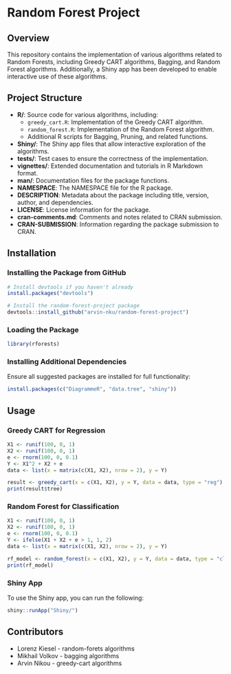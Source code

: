 
# Random Forest Project

## Overview
This repository contains the implementation of various algorithms related to Random Forests, including Greedy CART algorithms, Bagging, and Random Forest algorithms. Additionally, a Shiny app has been developed to enable interactive use of these algorithms.

## Project Structure
- **R/**: Source code for various algorithms, including:
  - `greedy_cart.R`: Implementation of the Greedy CART algorithm.
  - `random_forest.R`: Implementation of the Random Forest algorithm.
  - Additional R scripts for Bagging, Pruning, and related functions.
- **Shiny/**: The Shiny app files that allow interactive exploration of the algorithms.
- **tests/**: Test cases to ensure the correctness of the implementation.
- **vignettes/**: Extended documentation and tutorials in R Markdown format.
- **man/**: Documentation files for the package functions.
- **NAMESPACE**: The NAMESPACE file for the R package.
- **DESCRIPTION**: Metadata about the package including title, version, author, and dependencies.
- **LICENSE**: License information for the package.
- **cran-comments.md**: Comments and notes related to CRAN submission.
- **CRAN-SUBMISSION**: Information regarding the package submission to CRAN.

## Installation

### Installing the Package from GitHub
```r
# Install devtools if you haven't already
install.packages("devtools")

# Install the random-forest-project package
devtools::install_github("arvin-nku/random-forest-project")
```

### Loading the Package
```r
library(rforests)
```

### Installing Additional Dependencies
Ensure all suggested packages are installed for full functionality:

```r
install.packages(c("DiagrammeR", "data.tree", "shiny"))
```

## Usage

### Greedy CART for Regression
```r
X1 <- runif(100, 0, 1)
X2 <- runif(100, 0, 1)
e <- rnorm(100, 0, 0.1)
Y <- X1^2 + X2 + e
data <- list(x = matrix(c(X1, X2), nrow = 2), y = Y)

result <- greedy_cart(x = c(X1, X2), y = Y, data = data, type = "reg")
print(result$tree)
```

### Random Forest for Classification
```r
X1 <- runif(100, 0, 1)
X2 <- runif(100, 0, 1)
e <- rnorm(100, 0, 0.1)
Y <- ifelse(X1 + X2 + e > 1, 1, 2)
data <- list(x = matrix(c(X1, X2), nrow = 2), y = Y)

rf_model <- random_forest(x = c(X1, X2), y = Y, data = data, type = "cla", B = 10, m = 1)
print(rf_model)
```

### Shiny App

To use the Shiny app, you can run the following:

```r
shiny::runApp("Shiny/")
```

## Contributors

- Lorenz Kiesel - random-forets algorithms
- Mikhail Volkov - bagging algorithms
- Arvin Nikou - greedy-cart algorithms
